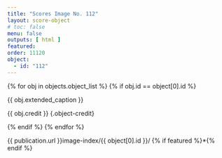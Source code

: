 ```yaml
---
title: "Scores Image No. 112"
layout: score-object
# toc: false
menu: false
outputs: [ html ]
featured: 
order: 11120
object:
  - id: "112"
---
```


{% for obj in objects.object_list %}
{% if obj.id == object[0].id %}

{{ obj.extended_caption }}

{{ obj.credit }} {.object-credit}

{% endif %}
{% endfor %}

<div class="object-credit object-url is-print-only">

{{ publication.url }}image-index/{{ object[0].id }}/ {% if featured %}*{% endif %}

</div>
